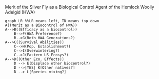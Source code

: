 Merit of the Silver Fly as a Biological Control Agent of the Hemlock Woolly Adelgid (HWA)
```mermaid
graph LR %%LR means left, TD means top down
A((Merit as a Biocontrol of HWA)) 
A-->B((Efficacy as a biocontrol))
	B-->F(HWA Preference?)
	B-->G(Both HWA Generations?)
A-->C((Survival Abilities))
	C-->H(Pop. Establishment?)
	C-->I(Overwintering?)
	C-->J(Eastern US Ecosys?)
A-->D((Other Eco. Effects))
    D --> E(Displace other biocontrol?)
    D -->|YES| K[Other natives?]
    D --> L[Species mixing?]

   
```

